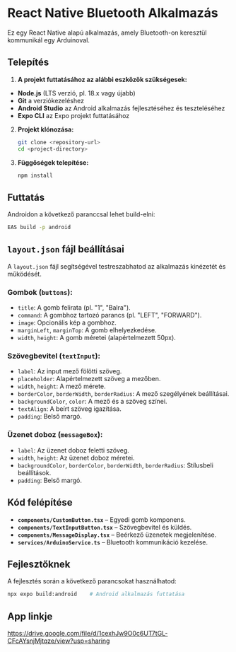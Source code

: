 # React Native Bluetooth Alkalmazás

Ez egy React Native alapú alkalmazás, amely Bluetooth-on keresztül kommunikál egy Arduinoval.

## Telepítés
1. **A projekt futtatásához az alábbi eszközök szükségesek:**

- **Node.js** (LTS verzió, pl. 18.x vagy újabb)
- **Git** a verziókezeléshez
- **Android Studio** az Android alkalmazás fejlesztéséhez és teszteléséhez
- **Expo CLI** az Expo projekt futtatásához

2. **Projekt klónozása:**
   ```sh
   git clone <repository-url>
   cd <project-directory>
   ```

3. **Függőségek telepítése:**
   ```sh
   npm install
   ```

## Futtatás

Androidon a következő paranccsal lehet build-elni:
```sh
EAS build -p android
```

## `layout.json` fájl beállításai

A `layout.json` fájl segítségével testreszabhatod az alkalmazás kinézetét és működését.

### **Gombok (`buttons`):**
- `title`: A gomb felirata (pl. "1", "Balra").
- `command`: A gombhoz tartozó parancs (pl. "LEFT", "FORWARD").
- `image`: Opcionális kép a gombhoz.
- `marginLeft`, `marginTop`: A gomb elhelyezkedése.
- `width`, `height`: A gomb méretei (alapértelmezett 50px).

### **Szövegbevitel (`textInput`):**
- `label`: Az input mező fölötti szöveg.
- `placeholder`: Alapértelmezett szöveg a mezőben.
- `width`, `height`: A mező mérete.
- `borderColor`, `borderWidth`, `borderRadius`: A mező szegélyének beállításai.
- `backgroundColor`, `color`: A mező és a szöveg színei.
- `textAlign`: A beírt szöveg igazítása.
- `padding`: Belső margó.

### **Üzenet doboz (`messageBox`):**
- `label`: Az üzenet doboz feletti szöveg.
- `width`, `height`: Az üzenet doboz méretei.
- `backgroundColor`, `borderColor`, `borderWidth`, `borderRadius`: Stílusbeli beállítások.
- `padding`: Belső margó.

## Kód felépítése

- **`components/CustomButton.tsx`** – Egyedi gomb komponens.
- **`components/TextInputButton.tsx`** – Szövegbevitel és küldés.
- **`components/MessageDisplay.tsx`** – Beérkező üzenetek megjelenítése.
- **`services/ArduinoService.ts`** – Bluetooth kommunikáció kezelése.

## Fejlesztőknek

A fejlesztés során a következő parancsokat használhatod:
```sh
npx expo build:android    # Android alkalmazás futtatása
```

## App linkje

https://drive.google.com/file/d/1cexhJw9O0c6UT7tGL-CFcAYsnjMjtqze/view?usp=sharing
